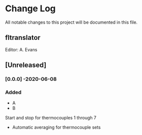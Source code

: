 # Change Log
All notable changes to this project will be documented in this file.

## fltranslator

Editor: A. Evans

## [Unreleased]

### [0.0.0] -2020-06-08
### Added
- A
- B

Start and stop for thermocouples 1 through 7
- Automatic averaging for thermocouple sets